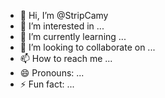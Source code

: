 - 👋 Hi, I’m @StripCamy
- 👀 I’m interested in ...
- 🌱 I’m currently learning ...
- 💞️ I’m looking to collaborate on ...
- 📫 How to reach me ...
- 😄 Pronouns: ...
- ⚡ Fun fact: ...

<!---
StripCamy/StripCamy is a ✨ special ✨ repository because its `README.md` (this file) appears on your GitHub profile.
You can click the Preview link to take a look at your changes.
--->
